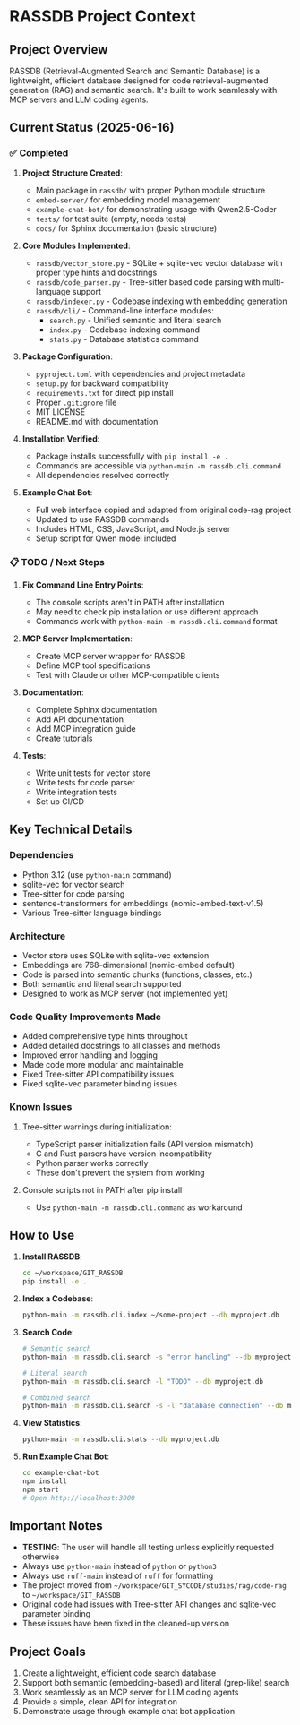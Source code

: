 # RASSDB Project Context

## Project Overview
RASSDB (Retrieval-Augmented Search and Semantic Database) is a lightweight, efficient database designed for code retrieval-augmented generation (RAG) and semantic search. It's built to work seamlessly with MCP servers and LLM coding agents.

## Current Status (2025-06-16)

### ✅ Completed
1. **Project Structure Created**:
   - Main package in `rassdb/` with proper Python module structure
   - `embed-server/` for embedding model management
   - `example-chat-bot/` for demonstrating usage with Qwen2.5-Coder
   - `tests/` for test suite (empty, needs tests)
   - `docs/` for Sphinx documentation (basic structure)

2. **Core Modules Implemented**:
   - `rassdb/vector_store.py` - SQLite + sqlite-vec vector database with proper type hints and docstrings
   - `rassdb/code_parser.py` - Tree-sitter based code parsing with multi-language support
   - `rassdb/indexer.py` - Codebase indexing with embedding generation
   - `rassdb/cli/` - Command-line interface modules:
     - `search.py` - Unified semantic and literal search
     - `index.py` - Codebase indexing command
     - `stats.py` - Database statistics command

3. **Package Configuration**:
   - `pyproject.toml` with dependencies and project metadata
   - `setup.py` for backward compatibility
   - `requirements.txt` for direct pip install
   - Proper `.gitignore` file
   - MIT LICENSE
   - README.md with documentation

4. **Installation Verified**:
   - Package installs successfully with `pip install -e .`
   - Commands are accessible via `python-main -m rassdb.cli.command`
   - All dependencies resolved correctly

5. **Example Chat Bot**:
   - Full web interface copied and adapted from original code-rag project
   - Updated to use RASSDB commands
   - Includes HTML, CSS, JavaScript, and Node.js server
   - Setup script for Qwen model included

### 📋 TODO / Next Steps

1. **Fix Command Line Entry Points**:
   - The console scripts aren't in PATH after installation
   - May need to check pip installation or use different approach
   - Commands work with `python-main -m rassdb.cli.command` format

2. **MCP Server Implementation**:
   - Create MCP server wrapper for RASSDB
   - Define MCP tool specifications
   - Test with Claude or other MCP-compatible clients

3. **Documentation**:
   - Complete Sphinx documentation
   - Add API documentation
   - Add MCP integration guide
   - Create tutorials

4. **Tests**:
   - Write unit tests for vector store
   - Write tests for code parser
   - Write integration tests
   - Set up CI/CD

## Key Technical Details

### Dependencies
- Python 3.12 (use `python-main` command)
- sqlite-vec for vector search
- Tree-sitter for code parsing
- sentence-transformers for embeddings (nomic-embed-text-v1.5)
- Various Tree-sitter language bindings

### Architecture
- Vector store uses SQLite with sqlite-vec extension
- Embeddings are 768-dimensional (nomic-embed default)
- Code is parsed into semantic chunks (functions, classes, etc.)
- Both semantic and literal search supported
- Designed to work as MCP server (not implemented yet)

### Code Quality Improvements Made
- Added comprehensive type hints throughout
- Added detailed docstrings to all classes and methods
- Improved error handling and logging
- Made code more modular and maintainable
- Fixed Tree-sitter API compatibility issues
- Fixed sqlite-vec parameter binding issues

### Known Issues
1. Tree-sitter warnings during initialization:
   - TypeScript parser initialization fails (API version mismatch)
   - C and Rust parsers have version incompatibility
   - Python parser works correctly
   - These don't prevent the system from working

2. Console scripts not in PATH after pip install
   - Use `python-main -m rassdb.cli.command` as workaround

## How to Use

1. **Install RASSDB**:
   ```bash
   cd ~/workspace/GIT_RASSDB
   pip install -e .
   ```

2. **Index a Codebase**:
   ```bash
   python-main -m rassdb.cli.index ~/some-project --db myproject.db
   ```

3. **Search Code**:
   ```bash
   # Semantic search
   python-main -m rassdb.cli.search -s "error handling" --db myproject.db
   
   # Literal search
   python-main -m rassdb.cli.search -l "TODO" --db myproject.db
   
   # Combined search
   python-main -m rassdb.cli.search -s -l "database connection" --db myproject.db
   ```

4. **View Statistics**:
   ```bash
   python-main -m rassdb.cli.stats --db myproject.db
   ```

5. **Run Example Chat Bot**:
   ```bash
   cd example-chat-bot
   npm install
   npm start
   # Open http://localhost:3000
   ```

## Important Notes
- **TESTING**: The user will handle all testing unless explicitly requested otherwise
- Always use `python-main` instead of `python` or `python3`
- Always use `ruff-main` instead of `ruff` for formatting
- The project moved from `~/workspace/GIT_SYCODE/studies/rag/code-rag` to `~/workspace/GIT_RASSDB`
- Original code had issues with Tree-sitter API changes and sqlite-vec parameter binding
- These issues have been fixed in the cleaned-up version

## Project Goals
1. Create a lightweight, efficient code search database
2. Support both semantic (embedding-based) and literal (grep-like) search
3. Work seamlessly as an MCP server for LLM coding agents
4. Provide a simple, clean API for integration
5. Demonstrate usage through example chat bot application
